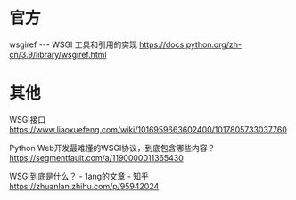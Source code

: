 
# 官方

wsgiref --- WSGI 工具和引用的实现 https://docs.python.org/zh-cn/3.9/library/wsgiref.html

# 其他

WSGI接口 https://www.liaoxuefeng.com/wiki/1016959663602400/1017805733037760

Python Web开发最难懂的WSGI协议，到底包含哪些内容？ https://segmentfault.com/a/1190000011365430

WSGI到底是什么？ - 1ang的文章 - 知乎 https://zhuanlan.zhihu.com/p/95942024
